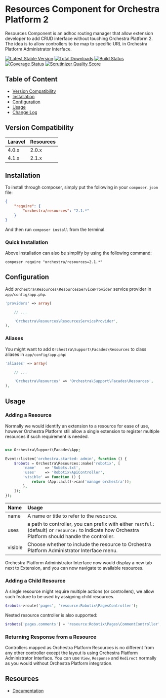 Resources Component for Orchestra Platform 2
==============

Resources Component is an adhoc routing manager that allow extension developer to add CRUD interface without touching Orchestra Platform 2. The idea is to allow controllers to be map to specific URL in Orchestra Platform Administrator Interface.

[![Latest Stable Version](https://poser.pugx.org/orchestra/resources/v/stable.png)](https://packagist.org/packages/orchestra/resources)
[![Total Downloads](https://poser.pugx.org/orchestra/resources/downloads.png)](https://packagist.org/packages/orchestra/resources)
[![Build Status](https://travis-ci.org/orchestral/resources.svg?branch=2.1)](https://travis-ci.org/orchestral/resources)
[![Coverage Status](https://coveralls.io/repos/orchestral/resources/badge.png?branch=2.1)](https://coveralls.io/r/orchestral/resources?branch=2.1)
[![Scrutinizer Quality Score](https://scrutinizer-ci.com/g/orchestral/resources/badges/quality-score.png?s=2.1)](https://scrutinizer-ci.com/g/orchestral/resources/)

## Table of Content

* [Version Compatibility](#version-compatibility)
* [Installation](#installation)
* [Configuration](#configuration)
* [Usage](#usage)
* [Change Log](http://orchestraplatform.com/docs/latest/components/resources/changes#v2-1)

## Version Compatibility

Laravel    | Resources
:----------|:----------
 4.0.x     | 2.0.x
 4.1.x     | 2.1.x

## Installation

To install through composer, simply put the following in your `composer.json` file:

```json
{
    "require": {
        "orchestra/resources": "2.1.*"
    }
}
```

And then run `composer install` from the terminal.

### Quick Installation

Above installation can also be simplify by using the following command:

    composer require "orchestra/resources=2.1.*"

## Configuration

Add `Orchestra\Resources\ResourcesServiceProvider` service provider in `app/config/app.php`.


```php
'providers' => array(

    // ...

    'Orchestra\Resources\ResourcesServiceProvider',
),
```

### Aliases

You might want to add `Orchestra\Support\Facades\Resources` to class aliases in `app/config/app.php`:

```php
'aliases' => array(

    // ...

    'Orchestra\Resources' => 'Orchestra\Support\Facades\Resources',
),
```

## Usage

### Adding a Resource

Normally we would identify an extension to a resource for ease of use, however Orchestra Platform still allow a single extension to register multiple resources if such requirement is needed.

```php

use Orchestra\Support\Facades\App;

Event::listen('orchestra.started: admin', function () {
    $robots = Orchestra\Resources::make('robotix', [
        'name'    => 'Robots.txt',
        'uses'    => 'Robotix\ApiController',
        'visible' => function () {
            return (App::acl()->can('manage orchestra'));
        },
    ]);
});
```

Name     | Usage
:--------|:-------------------------------------------------------
name     | A name or title to refer to the resource.
uses     | a path to controller, you can prefix with either `restful:` (default) or `resource:` to indicate how Orchestra Platform should handle the controller.
visible  | Choose whether to include the resource to Orchestra Platform Administrator Interface menu.

Orchestra Platform Administrator Interface now would display a new tab next to Extension, and you can now navigate to available resources.

### Adding a Child Resource

A single resource might require multiple actions (or controllers), we allow such feature to be used by assigning child resources.

```php
$robots->route('pages', 'resource:Robotix\PagesController');
```

Nested resource controller is also supported:

```php
$robots['pages.comments'] = 'resource:Robotix\Pages\CommentController';
```

### Returning Response from a Resource

Controllers mapped as Orchestra Platform Resources is no different from any other controller except the layout is using Orchestra Platform Administrator Interface. You can use `View`, `Response` and `Redirect` normally as you would without Orchestra Platform integration.

## Resources

* [Documentation](http://orchestraplatform.com/docs/latest/components/resources)
